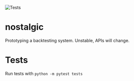 ![Tests](https://github.com/gperetin/nostalgic/workflows/Run%20Tests/badge.svg)

# nostalgic
Prototyping a backtesting system. Unstable, APIs will change.

# Tests

Run tests with `python -m pytest tests`

